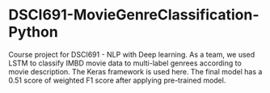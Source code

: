 # DSCI691-MovieGenreClassification-Python

Course project for DSCI691 - NLP with Deep learning. As a team, we used LSTM to classify IMBD movie data to multi-label genrees according to movie description. The Keras framework is used here. The final model has a 0.51 score of weighted F1 score after applying pre-trained model.
